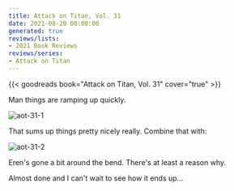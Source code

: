 ```yaml
---
title: Attack on Titan, Vol. 31
date: 2021-08-20 00:00:00
generated: true
reviews/lists:
- 2021 Book Reviews
reviews/series:
- Attack on Titan
---
```

{{< goodreads book="Attack on Titan, Vol. 31" cover="true" >}}

Man things are ramping up quickly.  

![aot-31-1](/embeds/books/attachments/aot-31-1.png)  

<!--more-->

That sums up things pretty nicely really. Combine that with:  

![aot-31-2](/embeds/books/attachments/aot-31-2.png)  

Eren's gone a bit around the bend. There's at least a reason why.  

Almost done and I can't wait to see how it ends up...


